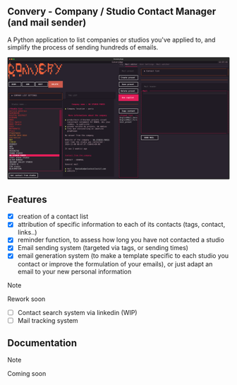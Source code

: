 ## Convery - Company / Studio Contact Manager (and mail sender)

A Python application to list companies or studios you've applied to, 
and simplify the process of sending hundreds of emails.

![Convery TUI](images/img_ConveryApp.svg)


## Features
- [x] creation of a contact list
- [x] attribution of specific information to each of its contacts (tags, contact, links..)
- [x] reminder function, to assess how long you have not contacted a studio
- [x] Email sending system (targeted via tags, or sending times) 
- [x] email generation system (to make a template specific to each studio you contact or improve the formulation of your emails), or just adapt an email to your new personal information
> [!NOTE]
> Rework soon
- [ ] Contact search system via linkedin (WIP)
- [ ] Mail tracking system

## Documentation
> [!NOTE]
> Coming soon